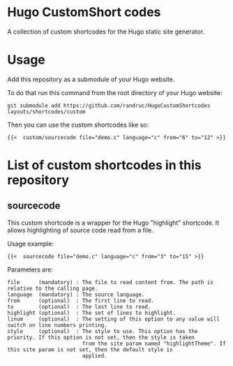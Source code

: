 # Hugo CustomShort codes

A collection of custom shortcodes for the Hugo static site generator.


# Usage

Add this repository as a submodule of your Hugo website.

To do that run this command from the root directory of your Hugo website:

    git submodule add https://github.com/randruc/HugoCustomShortcodes layouts/shortcodes/custom

Then you can use the custom shortcodes like so:

    {{<  custom/sourcecode file="demo.c" language="c" from="6" to="12" >}}


# List of custom shortcodes in this repository

## sourcecode

This custom shortcode is a wrapper for the Hugo "highlight" shortcode. It allows highlighting of source code
read from a file.

Usage example:

    {{<  sourcecode file="demo.c" language="c" from="3" to="15" >}}

Parameters are:

    file      (mandatory) : The file to read content from. The path is relative to the calling page.
    language  (mandatory) : The source language.
    from      (optional)  : The first line to read.
    to        (optional)  : The last line to read.
    highlight (optional)  : The set of lines to highlight.
    linum     (optional)  : The setting of this option to any value will switch on line numbers printing.
    style     (optional)  : The style to use. This option has the priority. If this option is not set, then the style is taken
                            from the site param named "highlightTheme". If this site param is not set, then the default style is
                            applied.